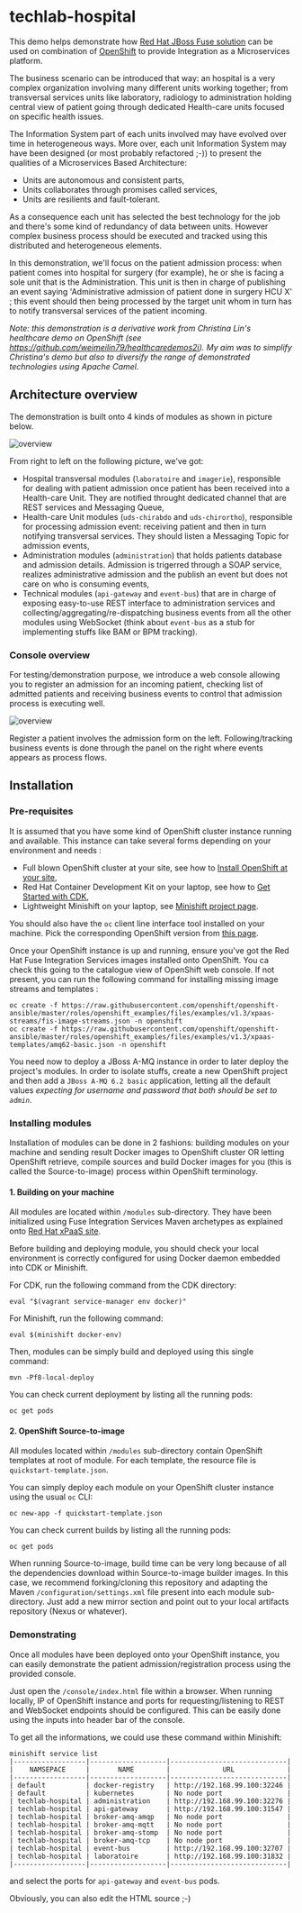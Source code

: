 # techlab-hospital

This demo helps demonstrate how [Red Hat JBoss Fuse solution](https://developers.redhat.com/products/fuse/overview/) can be used on combination of [OpenShift](https://www.openshift.org) to provide Integration as a Microservices platform.

The business scenario can be introduced that way: an hospital is a very complex organization involving many different units working together; from transversal services units like laboratory, radiology to administration holding central view of patient going through dedicated Health-care units focused on specific health issues.

The Information System part of each units involved may have evolved over time in heterogeneous ways. More over, each unit Information System may have been designed (or most probably refactored ;-)) to present the qualities of a Microservices Based Architecture:
* Units are autonomous and consistent parts,
* Units collaborates through promises called services,
* Units are resilients and fault-tolerant.

As a consequence each unit has selected the best technology for the job and there's some kind of redundancy of data between units. However complex business process should be executed and tracked using this distributed and heterogeneous elements.

In this demonstration, we'll focus on the patient admission process: when patient comes into hospital for surgery (for example), he or she is facing a sole unit that is the Administration. This unit is then in charge of publishing an event saying 'Administrative admission of patient done in surgery HCU X' ; this event should then being processed by the target unit whom in turn has to notify transversal services of the patient incoming.

_Note: this demonstration is a derivative work from Christina Lin's healthcare demo on OpenShift (see https://github.com/weimeilin79/healthcaredemos2i). My aim was to simplify Christina's demo but also to diversify the range of demonstrated technologies using Apache Camel._

## Architecture overview

The demonstration is built onto 4 kinds of modules as shown in picture below.

![overview](https://raw.githubusercontent.com/lbroudoux/techlab-hospital/master/architecture.png)  

From right to left on the following picture, we've got:
* Hospital transversal modules (`laboratoire` and `imagerie`), responsible for dealing with patient admission once patient has been received into a Health-care Unit. They are notified throught dedicated channel that are REST services and Messaging Queue,
* Health-care Unit modules (`uds-chirabdo` and `uds-chirortho`), responsible for processing admission event: receiving patient and then in turn notifying transversal services. They should listen a Messaging Topic for admission events,
* Administration modules (`administration`) that holds patients database and admission details. Admission is trigerred through a SOAP service, realizes administrative admission and the publish an event but does not care on who is consuming events,
* Technical modules (`api-gateway` and `event-bus`) that are in charge of exposing easy-to-use REST interface to administration services and collecting/aggregating/re-dispatching business events from all the other modules using WebSocket (think about `event-bus` as a stub for implementing stuffs like BAM or BPM tracking).

### Console overview

For testing/demonstration purpose, we introduce a web console allowing you to register an admission for an incoming patient, checking list of admitted patients and receiving business events to control that admission process is executing well.

![overview](https://raw.githubusercontent.com/lbroudoux/techlab-hospital/master/console-screenshot.png)  

Register a patient involves the admission form on the left. Following/tracking business events is done through the panel on the right where events appears as process flows.

## Installation

### Pre-requisites

It is assumed that you have some kind of OpenShift cluster instance running and available. This instance can take several forms depending on your environment and needs :
* Full blown OpenShift cluster at your site, see how to [Install OpenShift at your site](https://docs.openshift.com/container-platform/3.3/install_config/index.html),
* Red Hat Container Development Kit on your laptop, see how to [Get Started with CDK](http://developers.redhat.com/products/cdk/get-started/),
* Lightweight Minishift on your laptop, see [Minishift project page](https://github.com/minishift/minishift).

You should also have the `oc` client line interface tool installed on your machine. Pick the corresponding OpenShift version from [this page](https://github.com/openshift/origin/releases).

Once your OpenShift instance is up and running, ensure you've got the Red Hat Fuse Integration Services images installed onto OpenShift. You ca check this going to the catalogue view of OpenShift web console. If not present, you can run the following command for installing missing image streams and templates :

    oc create -f https://raw.githubusercontent.com/openshift/openshift-ansible/master/roles/openshift_examples/files/examples/v1.3/xpaas-streams/fis-image-streams.json -n openshift
    oc create -f https://raw.githubusercontent.com/openshift/openshift-ansible/master/roles/openshift_examples/files/examples/v1.3/xpaas-templates/amq62-basic.json -n openshift

You need now to deploy a JBoss A-MQ instance in order to later deploy the project's modules. In order to isolate stuffs, create a new OpenShift project and then add a `JBoss A-MQ 6.2 basic` application, letting all the default values _expecting for username and password that both should be set to `admin`_.

### Installing modules

Installation of modules can be done in 2 fashions: building modules on your machine and sending result Docker images to OpenShift cluster OR letting OpenShift retrieve, compile sources and build Docker images for you (this is called the Source-to-image) process within OpenShift terminology.

#### 1. Building on your machine

All modules are located within `/modules` sub-directory. They have been initialized using Fuse Integration Services Maven archetypes as explained onto [Red Hat xPaaS site](https://access.redhat.com/documentation/en/red-hat-xpaas/0/single/red-hat-xpaas-fuse-integration-services-image).

Before building and deploying module, you should check your local environment is correctly configured for using Docker daemon embedded into CDK or Minishift.

For CDK, run the following command from the CDK directory:

    eval "$(vagrant service-manager env docker)"

For Minishift, run the following command:

    eval $(minishift docker-env)

Then, modules can be simply build and deployed using this single command:

    mvn -Pf8-local-deploy

You can check current deployment by listing all the running pods:

    oc get pods


#### 2. OpenShift Source-to-image

All modules located within `/modules` sub-directory contain OpenShift templates at root of module. For each template, the resource file is `quickstart-template.json`.

You can simply deploy each module on your OpenShift cluster instance using the usual `oc` CLI:

    oc new-app -f quickstart-template.json

You can check current builds by listing all the running pods:

    oc get pods

When running Source-to-image, build time can be very long because of all the dependencies download within Source-to-image builder images. In this case, we recommend forking/cloning this repository and adapting the Maven `/configuration/settings.xml` file present into each module sub-directory. Just add a new mirror section and point out to your local artifacts repository (Nexus or whatever).

### Demonstrating

Once all modules have been deployed onto your OpenShift instance, you can easily demonstrate the patient admission/registration process using the provided console.

Just open the `/console/index.html` file within a browser. When running locally, IP of OpenShift instance and ports for requesting/listening to REST and WebSocket endpoints should be configured. This can be easily done using the inputs into header bar of the console.

To get all the informations, we could use these command within Minishift:

    minishift service list
    |------------------|-------------------|-----------------------------|
    |    NAMSEPACE     |       NAME        |             URL             |
    |------------------|-------------------|-----------------------------|
    | default          | docker-registry   | http://192.168.99.100:32246 |
    | default          | kubernetes        | No node port                |
    | techlab-hospital | administration    | http://192.168.99.100:32276 |
    | techlab-hospital | api-gateway       | http://192.168.99.100:31547 |
    | techlab-hospital | broker-amq-amqp   | No node port                |
    | techlab-hospital | broker-amq-mqtt   | No node port                |
    | techlab-hospital | broker-amq-stomp  | No node port                |
    | techlab-hospital | broker-amq-tcp    | No node port                |
    | techlab-hospital | event-bus         | http://192.168.99.100:32707 |
    | techlab-hospital | laboratoire       | http://192.168.99.100:31832 |
    |------------------|-------------------|-----------------------------|

and select the ports for `api-gateway` and `event-bus` pods.

Obviously, you can also edit the HTML source ;-)
